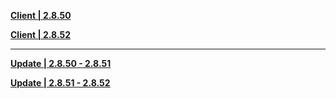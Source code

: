 **[Client | 2.8.50](https://autopatchcn.yuanshen.com/client_app/download/beta_pc/20220708103922_J7gB70oC8LbfoVse/YuanShen_2.8.50_beta.zip)**

**[Client | 2.8.52](https://autopatchcn.yuanshen.com/client_app/download/beta_pc/20220722103646_PZYECO9hzqPsXx6e/YuanShen_2.8.52_beta.zip)**

-----
**[Update | 2.8.50 - 2.8.51](https://autopatchcn.yuanshen.com/client_app/beta_update/hk4e_cn/29/game_2.8.50_2.8.51_hdiff_u0B98rWApQlb7MXF.zip)**

**[Update | 2.8.51 - 2.8.52](https://autopatchcn.yuanshen.com/client_app/beta_update/hk4e_cn/29/game_2.8.51_2.8.52_hdiff_ANvF0xdWfeBYtw2U.zip)**
